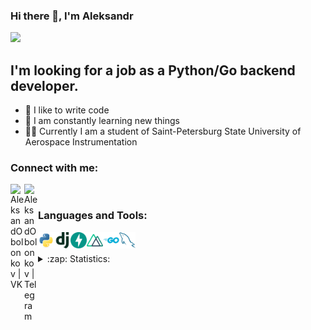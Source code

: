 ### Hi there 👋, I'm Aleksandr

![](https://komarev.com/ghpvc/?username=AlexanderObolonkov)

## I'm looking for a job as a Python/Go backend developer.
- 💪 I like to write code
- 🥅 I am constantly learning new things
- 👨‍🎓 Currently I am a student of Saint-Petersburg State University of Aerospace Instrumentation

### Connect with me:
[<img align="left" alt="AleksandObolonkov | VK" width="22px" src="https://cdn.jsdelivr.net/npm/simple-icons@v3/icons/vk.svg" />][vk]
[<img align="left" alt="AleksandObolonkov | Telegram" width="22px" src="https://cdn.jsdelivr.net/npm/simple-icons@v3/icons/telegram.svg" />][tg]

[vk]: https://vk.com/obolonkovolegzandr
[tg]: https://t.me/ITbolonkov

<br />

### Languages and Tools:

<img align="left" alt="Python" width="26px" src="https://raw.githubusercontent.com/devicons/devicon/1119b9f84c0290e0f0b38982099a2bd027a48bf1/icons/python/python-original.svg" />
<img align="left" alt="Django" width="26px" src="https://raw.githubusercontent.com/devicons/devicon/1119b9f84c0290e0f0b38982099a2bd027a48bf1/icons/django/django-plain.svg" />
<img align="left" alt="FastAPI" width="26px" src="https://raw.githubusercontent.com/devicons/devicon/1119b9f84c0290e0f0b38982099a2bd027a48bf1/icons/fastapi/fastapi-original.svg" />
<img align="left" alt="NuxtJS" width="26px" src="https://raw.githubusercontent.com/devicons/devicon/1119b9f84c0290e0f0b38982099a2bd027a48bf1/icons/nuxtjs/nuxtjs-original.svg" />
<img align="left" alt="Go" width="26px" src="https://raw.githubusercontent.com/devicons/devicon/1119b9f84c0290e0f0b38982099a2bd027a48bf1/icons/go/go-original-wordmark.svg" />
<img align="left" alt="MySQL" width="26px" src="https://raw.githubusercontent.com/devicons/devicon/1119b9f84c0290e0f0b38982099a2bd027a48bf1/icons/mysql/mysql-original.svg" />

<br />
<br />
<details>
  <summary>:zap: Statistics:</summary>
   <img align="left" alt="codeSTACKr's GitHub Stats" src="https://github-readme-stats.vercel.app/api/top-langs/?username=AlexanderObolonkov&langs_count=8&layout=compact" />
  <br />
  <br />
    <img align="left" alt="codeSTACKr's GitHub Stats" src="https://github-readme-stats.vercel.app/api?username=AlexanderObolonkov&show_icons=true" />
</details>
